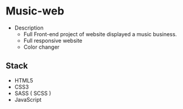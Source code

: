 # Music-web


- Description
  - Full Front-end project of website displayed a music business.
  - Full responsive website
  - Color changer 

## Stack

 - HTML5
 - CSS3 
 - SASS ( SCSS )
 - JavaScript

